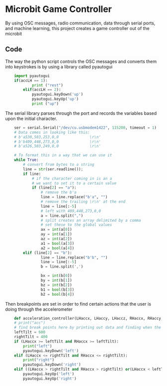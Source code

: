 # Microbit Game Controller
By using OSC messages, radio communication, data through serial ports, and machine learning, this project creates a game controller out of the microbit

## Code
The way the python script controls the OSC messages and converts them into keystrokes is by using a library called pyautogui

```python
	import pyautogui
	if(accLH == 1):
			print ("rest")
		elif(accLH == 2):
			pyautogui.keyDown('up')
            pyautogui.keyUp('up')
			print ("up")
```
The serial library parses through the port and records the variables based upon the initial character.

```python
	ser = serial.Serial("/dev/cu.usbmodem1422", 115200, timeout = 1)
	# Data comes in looking like this:
	# b'a530,503,253,0,0              \r\n'
	# b'b409,448,273,0,0              \r\n'
	# b'a526,503,249,0,0              \r\n'

	# To format this in a way that we can use it
	while True:
		# convert from bytes to a string
		line = str(ser.readline());
		if line:
			# if the character coming in is an a
			# we want to set it to a certain value
			if (line[2] == "a"): 
				# remove the b'a
				line = line.replace("b'a", "") 
				# remove the trailing \r\n' at the end
				line = line[:-5] 
				# left with 409,448,273,0,0
				a = line.split(",")
				# split creates an array delimited by a comma
				# set these to the global values
				ax = int(a[0])
				ay = int(a[1])
				az = int(a[2])
				a1 = bool(a[3])
				a2 = bool(a[4])
		elif (line[2] == "b"):
				line = line.replace("b'b", "")
				line = line[:-5]
				b = line.split(',')

				bx = int(b[0])
				by = int(b[1])
				bz = int(b[2])
				b1 = bool(b[3])
				b2 = bool(b[4])
```
Then breakpoints are set in order to find certain actions that the user is doing through the accelerometer
```python
	def acceleration_controller(LHaccx, LHaccy, LHaccz, RHaccx, RHaccy, RHaccz):
	# print("acc")
	# find break points here by printing out data and finding when the tilt becomes too much
	leftTilt = 600 
	rightTilt = 400
	if (LHaccx >= leftTilt and RHaccx >= leftTilt):
		print("left")
		pyautogui.keyDown('left')
	elif (LHaccx <= rightTilt and RHaccx <= rightTilt):
		print("right")
		pyautogui.keyDown('right')
	elif ((LHaccx > rightTilt and RHaccx > rightTilt) or(LHaccx < leftTilt and RHaccx < leftTilt)):
		pyautogui.keyUp('left')
		pyautogui.keyUp('right')
```
